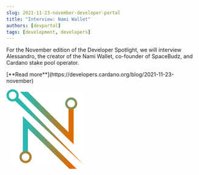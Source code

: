 ```yaml
---
slug: 2021-11-23-november-developer-portal
title: "Interview: Nami Wallet"
authors: [devportal]
tags: [development, developers]
---
```


For the November edition of the Developer Spotlight, we will interview Alessandro, the creator of the Nami Wallet, co-founder of SpaceBudz, and Cardano stake pool operator.

<div style={{ textAlign: 'right' }}>
[**Read more**](https://developers.cardano.org/blog/2021-11-23-november) 
</div>

![title image](./nami.png)
